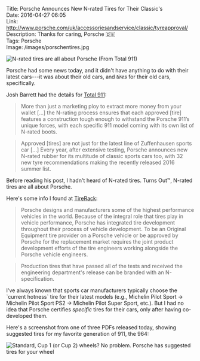 Title: Porsche Announces New N-rated Tires for Their Classic's  
Date: 2016-04-27 06:05  
Link: http://www.porsche.com/uk/accessoriesandservice/classic/tyreapproval/  
Description: Thanks for caring, Porsche 🇩🇪  
Tags: Porsche  
Image: /images/porschentires.jpg  

![N-rated tires are all about Porsche (From Total 911)][1]

Porsche had some news today, and it didn't have anything to do with their latest cars---it was about their old cars, and *tires* for their old cars, specifically.

Josh Barrett had the details for [Total 911][2]:

> More than just a marketing ploy to extract more money from your wallet [...] the N-rating process ensures that each approved [tire] features a construction tough enough to withstand the Porsche 911’s unique forces, with each specific 911 model coming with its own list of N-rated boots.

> Approved [tires] are not just for the latest line of Zuffenhausen sports car [...] Every year, after extensive testing, Porsche announces new N-rated rubber for its multitude of classic sports cars too, with 32 new tyre recommendations making the recently released 2016 summer list.

Before reading his post, I hadn't heard of N-rated tires. Turns Out&trade;, N-rated tires are all about Porsche.

Here's some info I found at [TireRack][3]:

> Porsche designs and manufacturers some of the highest performance vehicles in the world. Because of the integral role that tires play in vehicle performance, Porsche has integrated tire development throughout their process of vehicle development. To be an Original Equipment tire provider on a Porsche vehicle or be approved by Porsche for the replacement market requires the joint product development efforts of the tire engineers working alongside the Porsche vehicle engineers.

> Production tires that have passed all of the tests and received the engineering department's release can be branded with an N-specification.

I've always known that sports car manufacturers typically choose the \`current hotness\` tire for their latest models (e.g., Michelin Pilot Sport → Michelin Pilot Sport PS2 → Michelin Pilot Super Sport, etc.). But I had no idea that Porsche certifies *specific* tires for their cars, only after having co-developed them.

Here's a screenshot from one of three PDFs released today, showing suggested tires for my favorite generation of 911, the 964:

![Standard, Cup 1 (or Cup 2) wheels? No problem. Porsche has suggested tires for your wheel][4]

[1]: /images/porschentires.jpg "Tire sidewall showing the N rating"
[2]: http://www.total911.com/porsche-announces-new-n-rated-tyres-for-classic-911s/ "Josh Barrett on the new N-rated tires for classic Porsche's"
[3]: https://www.tirerack.com/tires/tiretech/techpage.jsp?techid=26 "TireRack post about N-rated tires"
[4]: /images/porschenratedtirespdf.png "Screenshot from PDF showing suggested tires"